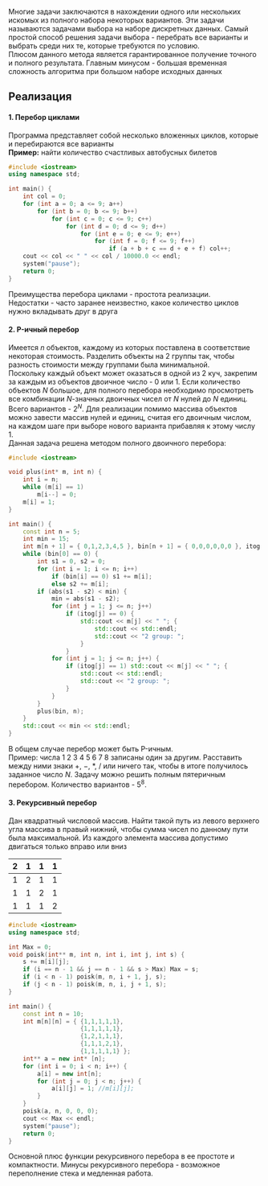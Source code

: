 Многие задачи заключаются в нахождении одного или нескольких искомых из полного набора некоторых вариантов. Эти задачи называются задачами выбора на наборе дискретных данных. Самый простой способ решения задачи выбора - перебрать все варианты и выбрать среди них те, которые требуются по условию.  
Плюсом данного метода является гарантированное получение точного и полного результата. Главным минусом - большая временная сложность алгоритма при большом наборе исходных данных
## Реализация
#### 1. Перебор циклами
Программа представляет собой несколько вложенных циклов, которые и перебираются все варианты  
**Пример:** найти количество счастливых автобусных билетов
```cpp
#include <iostream>
using namespace std;

int main() {
	int col = 0;
	for (int a = 0; a <= 9; a++)
		for (int b = 0; b <= 9; b++)
			for (int c = 0; c <= 9; c++)
				for (int d = 0; d <= 9; d++)
					for (int e = 0; e <= 9; e++)
						for (int f = 0; f <= 9; f++)
							if (a + b + c == d + e + f) col++;
	cout << col << " " << col / 10000.0 << endl;
	system("pause");
	return 0;
}
```
Преимущества перебора циклами - простота реализации.  
Недостатки - часто заранее неизвестно, какое количество циклов нужно вкладывать друг в друга
#### 2. P-ичный перебор
Имеется $n$ объектов, каждому из которых поставлена в соответствие некоторая стоимость. Разделить объекты на 2 группы так, чтобы разность стоимости между группами была минимальной.  
Поскольку каждый объект может оказаться в одной из 2 куч, закрепим за каждым из объектов двоичное число - 0 или 1. Если количество объектов $N$ большое, для полного перебора необходимо просмотреть все комбинации $N$-значных двоичных чисел от $N$ нулей до $N$ единиц. Всего вариантов - $2^N$. Для реализации помимо массива объектов можно завести массив нулей и единиц, считая его двоичным числом, на каждом шаге при выборе нового варианта прибавляя к этому числу 1.  
Данная задача решена методом полного двоичного перебора:
```cpp
#include <iostream>

void plus(int* m, int n) {
	int i = n;
	while (m[i] == 1)
		m[i--] = 0;
	m[i] = 1;
}

int main() {
	const int n = 5;
	int min = 15;
	int m[n + 1] = { 0,1,2,3,4,5 }, bin[n + 1] = { 0,0,0,0,0,0 }, itog[n + 1] = { 0,0,0,0,0,0 };
	while (bin[0] == 0) {
		int s1 = 0, s2 = 0;
		for (int i = 1; i <= n; i++)
			if (bin[i] == 0) s1 += m[i];
			else s2 += m[i];
		if (abs(s1 - s2) < min) {
			min = abs(s1 - s2);
			for (int j = 1; j <= n; j++)
				if (itog[j] == 0) {
					std::cout << m[j] << " "; {
						std::cout << std::endl;
						std::cout << "2 group: "; 
					}
				}
			for (int j = 1; j <= n; j++) {
				if (itog[j] == 1) std::cout << m[j] << " "; {
					std::cout << std::endl;
					std::cout << "2 group: "; 
				}
			}
		}
		plus(bin, n);
	}
	std::cout << min << std::endl;
}

```

В общем случае перебор может быть P-ичным.  
Пример: числа 1 2 3 4 5 6 7 8 записаны один за другим. Расставить между ними знаки $+$, $-$, $*$,  $/$ или ничего так, чтобы в итоге получилось заданное число $N$. Задачу можно решить полным пятеричным перебором. Количество вариантов - $5^8$.
#### 3. Рекурсивный перебор
Дан квадратный числовой массив. Найти такой путь из левого верхнего угла массива в правый нижний, чтобы сумма чисел по данному пути была максимальной. Из каждого элемента массива допустимо двигаться только вправо или вниз

| 2 | 1 | 1 | 1 |
| ---- | ---- | ---- | ---- |
| 1 | 2 | 1 | 1 |
| 1 | 1 | 2 | 1 |
| 1 | 1 | 1 | 2 |
```cpp
#include <iostream>
using namespace std;

int Max = 0;
void poisk(int** m, int n, int i, int j, int s) {
	s += m[i][j];
	if (i == n - 1 && j == n - 1 && s > Max) Max = s;
	if (i < n - 1) poisk(m, n, i + 1, j, s);
	if (j < n - 1) poisk(m, n, i, j + 1, s);
}

int main() {
	const int n = 10;
	int m[n][n] = { {1,1,1,1,1}, 
					{1,1,1,1,1}, 
					{1,2,1,1,1}, 
					{1,1,1,2,1}, 
					{1,1,1,1,1} };
	int** a = new int* [n];
	for (int i = 0; i < n; i++) {
		a[i] = new int[n];
		for (int j = 0; j < n; j++) {
			a[i][j] = 1; //m[i][j];
		}
	}
	poisk(a, n, 0, 0, 0);
	cout << Max << endl;
	system("pause");
	return 0;
}
```

Основной плюс функции рекурсивного перебора в ее простоте и компактности. Минусы рекурсивного перебора - возможное переполнение стека и медленная работа.